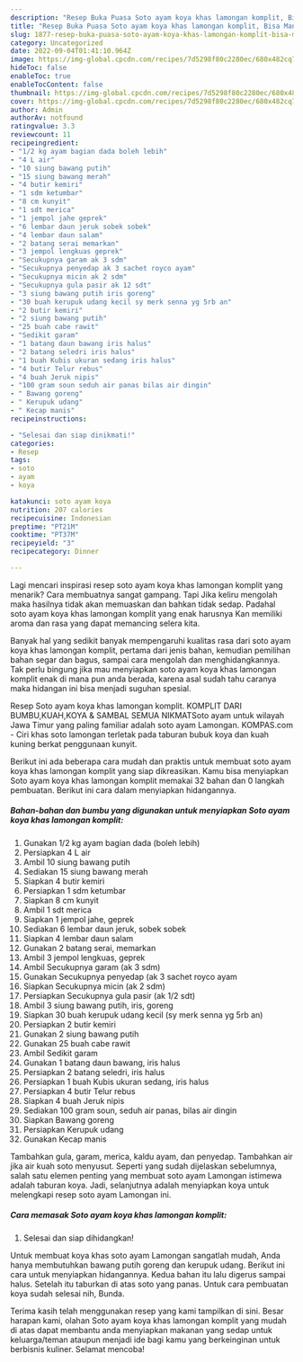 ```yaml
---
description: "Resep Buka Puasa Soto ayam koya khas lamongan komplit, Bisa Manjain Lidah"
title: "Resep Buka Puasa Soto ayam koya khas lamongan komplit, Bisa Manjain Lidah"
slug: 1877-resep-buka-puasa-soto-ayam-koya-khas-lamongan-komplit-bisa-manjain-lidah
category: Uncategorized
date: 2022-09-04T01:41:10.964Z
image: https://img-global.cpcdn.com/recipes/7d5298f80c2280ec/680x482cq70/soto-ayam-koya-khas-lamongan-komplit-foto-resep-utama.jpg
hideToc: false
enableToc: true
enableTocContent: false
thumbnail: https://img-global.cpcdn.com/recipes/7d5298f80c2280ec/680x482cq70/soto-ayam-koya-khas-lamongan-komplit-foto-resep-utama.jpg
cover: https://img-global.cpcdn.com/recipes/7d5298f80c2280ec/680x482cq70/soto-ayam-koya-khas-lamongan-komplit-foto-resep-utama.jpg
author: Admin
authorAv: notfound
ratingvalue: 3.3
reviewcount: 11
recipeingredient:
- "1/2 kg ayam bagian dada boleh lebih"
- "4 L air"
- "10 siung bawang putih"
- "15 siung bawang merah"
- "4 butir kemiri"
- "1 sdm ketumbar"
- "8 cm kunyit"
- "1 sdt merica"
- "1 jempol jahe geprek"
- "6 lembar daun jeruk sobek sobek"
- "4 lembar daun salam"
- "2 batang serai memarkan"
- "3 jempol lengkuas geprek"
- "Secukupnya garam ak 3 sdm"
- "Secukupnya penyedap ak 3 sachet royco ayam"
- "Secukupnya micin ak 2 sdm"
- "Secukupnya gula pasir ak 12 sdt"
- "3 siung bawang putih iris goreng"
- "30 buah kerupuk udang kecil sy merk senna yg 5rb an"
- "2 butir kemiri"
- "2 siung bawang putih"
- "25 buah cabe rawit"
- "Sedikit garam"
- "1 batang daun bawang iris halus"
- "2 batang seledri iris halus"
- "1 buah Kubis ukuran sedang iris halus"
- "4 butir Telur rebus"
- "4 buah Jeruk nipis"
- "100 gram soun seduh air panas bilas air dingin"
- " Bawang goreng"
- " Kerupuk udang"
- " Kecap manis"
recipeinstructions:

- "Selesai dan siap dinikmati!"
categories:
- Resep
tags:
- soto
- ayam
- koya

katakunci: soto ayam koya 
nutrition: 207 calories
recipecuisine: Indonesian
preptime: "PT21M"
cooktime: "PT37M"
recipeyield: "3"
recipecategory: Dinner

---
```



Lagi mencari inspirasi resep soto ayam koya khas lamongan komplit yang menarik? Cara membuatnya sangat gampang. Tapi Jika keliru mengolah maka hasilnya tidak akan memuaskan dan bahkan tidak sedap. Padahal soto ayam koya khas lamongan komplit yang enak harusnya Kan memiliki aroma dan rasa yang dapat memancing selera kita.


Banyak hal yang sedikit banyak mempengaruhi kualitas rasa dari soto ayam koya khas lamongan komplit, pertama dari jenis bahan, kemudian pemilihan bahan segar dan bagus, sampai cara mengolah dan menghidangkannya. Tak perlu bingung jika mau menyiapkan soto ayam koya khas lamongan komplit enak di mana pun anda berada, karena asal sudah tahu caranya maka hidangan ini bisa menjadi suguhan spesial.

Resep Soto ayam koya khas lamongan komplit. KOMPLIT DARI BUMBU,KUAH,KOYA &amp; SAMBAL SEMUA NIKMATSoto ayam untuk wilayah Jawa Timur yang paling familiar adalah soto ayam Lamongan. KOMPAS.com - Ciri khas soto lamongan terletak pada taburan bubuk koya dan kuah kuning berkat penggunaan kunyit.


Berikut ini ada beberapa cara mudah dan praktis untuk membuat soto ayam koya khas lamongan komplit yang siap dikreasikan. Kamu bisa menyiapkan Soto ayam koya khas lamongan komplit memakai 32 bahan dan 0 langkah pembuatan. Berikut ini cara dalam menyiapkan hidangannya.

<!--inarticleads1-->

##### Bahan-bahan dan bumbu yang digunakan untuk menyiapkan Soto ayam koya khas lamongan komplit:

1. Gunakan 1/2 kg ayam bagian dada (boleh lebih)
1. Persiapkan 4 L air
1. Ambil 10 siung bawang putih
1. Sediakan 15 siung bawang merah
1. Siapkan 4 butir kemiri
1. Persiapkan 1 sdm ketumbar
1. Siapkan 8 cm kunyit
1. Ambil 1 sdt merica
1. Siapkan 1 jempol jahe, geprek
1. Sediakan 6 lembar daun jeruk, sobek sobek
1. Siapkan 4 lembar daun salam
1. Gunakan 2 batang serai, memarkan
1. Ambil 3 jempol lengkuas, geprek
1. Ambil Secukupnya garam (ak 3 sdm)
1. Gunakan Secukupnya penyedap (ak 3 sachet royco ayam
1. Siapkan Secukupnya micin (ak 2 sdm)
1. Persiapkan Secukupnya gula pasir (ak 1/2 sdt)
1. Ambil 3 siung bawang putih, iris, goreng
1. Siapkan 30 buah kerupuk udang kecil (sy merk senna yg 5rb an)
1. Persiapkan 2 butir kemiri
1. Gunakan 2 siung bawang putih
1. Gunakan 25 buah cabe rawit
1. Ambil Sedikit garam
1. Gunakan 1 batang daun bawang, iris halus
1. Persiapkan 2 batang seledri, iris halus
1. Persiapkan 1 buah Kubis ukuran sedang, iris halus
1. Persiapkan 4 butir Telur rebus
1. Siapkan 4 buah Jeruk nipis
1. Sediakan 100 gram soun, seduh air panas, bilas air dingin
1. Siapkan  Bawang goreng
1. Persiapkan  Kerupuk udang
1. Gunakan  Kecap manis


Tambahkan gula, garam, merica, kaldu ayam, dan penyedap. Tambahkan air jika air kuah soto menyusut. Seperti yang sudah dijelaskan sebelumnya, salah satu elemen penting yang membuat soto ayam Lamongan istimewa adalah taburan koya. Jadi, selanjutnya adalah menyiapkan koya untuk melengkapi resep soto ayam Lamongan ini. 

<!--inarticleads2-->

##### Cara memasak Soto ayam koya khas lamongan komplit:


1. Selesai dan siap dihidangkan!

Untuk membuat koya khas soto ayam Lamongan sangatlah mudah, Anda hanya membutuhkan bawang putih goreng dan kerupuk udang. Berikut ini cara untuk menyiapkan hidangannya. Kedua bahan itu lalu digerus sampai halus. Setelah itu taburkan di atas soto yang panas. Untuk cara pembuatan koya sudah selesai nih, Bunda. 

Terima kasih telah menggunakan resep yang kami tampilkan di sini. Besar harapan kami, olahan Soto ayam koya khas lamongan komplit yang mudah di atas dapat membantu anda menyiapkan makanan yang sedap untuk keluarga/teman ataupun menjadi ide bagi kamu yang berkeinginan untuk berbisnis kuliner. Selamat mencoba!
